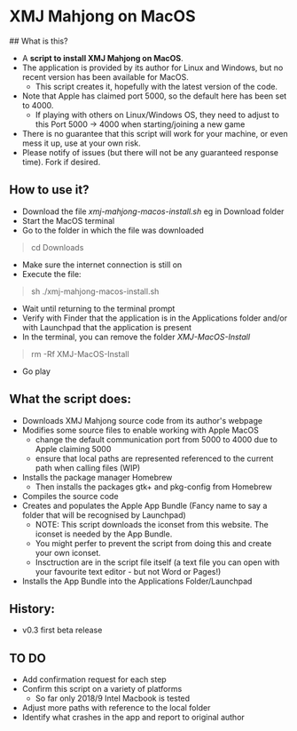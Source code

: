 # XMJ Mahjong on MacOS
 
## What is this?
* A **script to install XMJ Mahjong on MacOS**.
* The application is provided by its author for Linux and Windows, but no recent version has been available for MacOS.
  * This script creates it, hopefully with the latest version of the code.
* Note that Apple has claimed port 5000, so the default here has been set to 4000.
  * If playing with others on Linux/Windows OS, they need to adjust to this Port 5000 -> 4000 when starting/joining a new game
* There is no guarantee that this script will work for your machine, or even mess it up, use at your own risk.
* Please notify of issues (but there will not be any guaranteed response time). Fork if desired.

## How to use it?
* Download the file *xmj-mahjong-macos-install.sh* eg in Download folder
* Start the MacOS terminal
* Go to the folder in which the file was downloaded
> cd Downloads
* Make sure the internet connection is still on
* Execute the file:
> sh ./xmj-mahjong-macos-install.sh
* Wait until returning to the terminal prompt
* Verify with Finder that the application is in the Applications folder and/or with Launchpad that the application is present
* In the terminal, you can remove the folder *XMJ-MacOS-Install*
> rm -Rf XMJ-MacOS-Install
* Go play

## What the script does: 
* Downloads XMJ Mahjong source code from its author's webpage
* Modifies some source files to enable working with Apple MacOS
  * change the default communication port from 5000 to 4000 due to Apple claiming 5000
  * ensure that local paths are represented referenced to the current path when calling files (WIP)
* Installs the package manager Homebrew
  * Then installs the packages gtk+ and pkg-config from Homebrew
* Compiles the source code
* Creates and populates the Apple App Bundle (Fancy name to say a folder that will be recognised by Launchpad)
  * NOTE: This script downloads the iconset from this website. The iconset is needed by the App Bundle. 
  * You might perfer to prevent the script from doing this and create your own iconset. 
  * Insctruction are in the script file itself (a text file you can open with your favourite text editor - but not Word or Pages!)
* Installs the App Bundle into the Applications Folder/Launchpad

## History:
* v0.3 first beta release

## TO DO
* Add confirmation request for each step
* Confirm this script on a variety of platforms
  * So far only 2018/9 Intel Macbook is tested
* Adjust more paths with reference to the local folder
* Identify what crashes in the app and report to original author